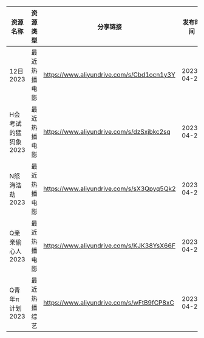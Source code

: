 | 资源名称         | 资源类型   | 分享链接                                      | 发布时间       |
| ------------ | ------ | ----------------------------------------- | ---------- |
| 12日2023      | 最近热播电影 | https://www.aliyundrive.com/s/Cbd1ocn1y3Y | 2023-04-27 |
| H会考试的猛犸象2023 | 最近热播电影 | https://www.aliyundrive.com/s/dzSxjbkc2sq | 2023-04-27 |
| N怒海浩劫2023    | 最近热播电影 | https://www.aliyundrive.com/s/sX3Qpyq5Qk2 | 2023-04-27 |
| Q亲亲偷心人2023   | 最近热播电影 | https://www.aliyundrive.com/s/KJK38YsX66F | 2023-04-27 |
| Q青年π计划2023   | 最近热播综艺 | https://www.aliyundrive.com/s/wFtB9fCP8xC | 2023-04-27 |
